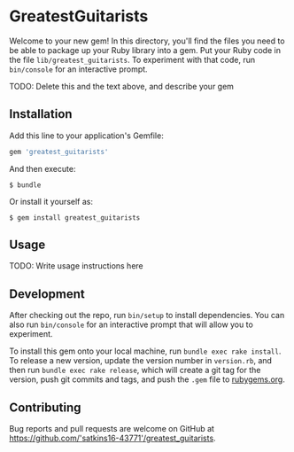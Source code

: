 # GreatestGuitarists

Welcome to your new gem! In this directory, you'll find the files you need to be able to package up your Ruby library into a gem. Put your Ruby code in the file `lib/greatest_guitarists`. To experiment with that code, run `bin/console` for an interactive prompt.

TODO: Delete this and the text above, and describe your gem

## Installation

Add this line to your application's Gemfile:

```ruby
gem 'greatest_guitarists'
```

And then execute:

    $ bundle

Or install it yourself as:

    $ gem install greatest_guitarists

## Usage

TODO: Write usage instructions here

## Development

After checking out the repo, run `bin/setup` to install dependencies. You can also run `bin/console` for an interactive prompt that will allow you to experiment.

To install this gem onto your local machine, run `bundle exec rake install`. To release a new version, update the version number in `version.rb`, and then run `bundle exec rake release`, which will create a git tag for the version, push git commits and tags, and push the `.gem` file to [rubygems.org](https://rubygems.org).

## Contributing

Bug reports and pull requests are welcome on GitHub at https://github.com/'satkins16-43771'/greatest_guitarists.

